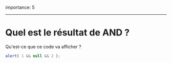 importance: 5

---

# Quel est le résultat de AND ?

Qu'est-ce que ce code va afficher ?

```js
alert( 1 && null && 2 );
```

